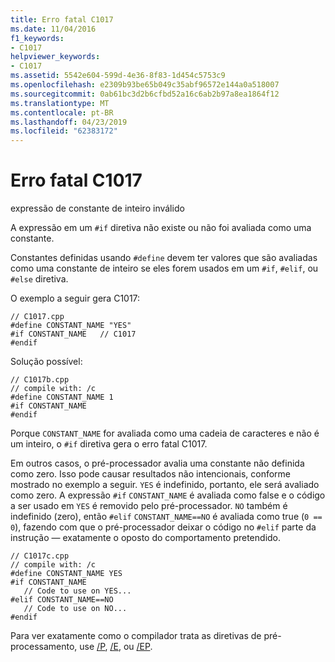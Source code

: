 ```yaml
---
title: Erro fatal C1017
ms.date: 11/04/2016
f1_keywords:
- C1017
helpviewer_keywords:
- C1017
ms.assetid: 5542e604-599d-4e36-8f83-1d454c5753c9
ms.openlocfilehash: e2309b93be65b049c35abf96572e144a0a518007
ms.sourcegitcommit: 0ab61bc3d2b6cfbd52a16c6ab2b97a8ea1864f12
ms.translationtype: MT
ms.contentlocale: pt-BR
ms.lasthandoff: 04/23/2019
ms.locfileid: "62383172"
---
```

# <a name="fatal-error-c1017"></a>Erro fatal C1017

expressão de constante de inteiro inválido

A expressão em um `#if` diretiva não existe ou não foi avaliada como uma constante.

Constantes definidas usando `#define` devem ter valores que são avaliadas como uma constante de inteiro se eles forem usados em um `#if`, `#elif`, ou `#else` diretiva.

O exemplo a seguir gera C1017:

```
// C1017.cpp
#define CONSTANT_NAME "YES"
#if CONSTANT_NAME   // C1017
#endif
```

Solução possível:

```
// C1017b.cpp
// compile with: /c
#define CONSTANT_NAME 1
#if CONSTANT_NAME
#endif
```

Porque `CONSTANT_NAME` for avaliada como uma cadeia de caracteres e não é um inteiro, o `#if` diretiva gera o erro fatal C1017.

Em outros casos, o pré-processador avalia uma constante não definida como zero. Isso pode causar resultados não intencionais, conforme mostrado no exemplo a seguir. `YES` é indefinido, portanto, ele será avaliado como zero. A expressão `#if` `CONSTANT_NAME` é avaliada como false e o código a ser usado em `YES` é removido pelo pré-processador. `NO` também é indefinido (zero), então `#elif` `CONSTANT_NAME==NO` é avaliada como true (`0 == 0`), fazendo com que o pré-processador deixar o código no `#elif` parte da instrução — exatamente o oposto do comportamento pretendido.

```
// C1017c.cpp
// compile with: /c
#define CONSTANT_NAME YES
#if CONSTANT_NAME
   // Code to use on YES...
#elif CONSTANT_NAME==NO
   // Code to use on NO...
#endif
```

Para ver exatamente como o compilador trata as diretivas de pré-processamento, use [/P](../../build/reference/p-preprocess-to-a-file.md), [/E](../../build/reference/e-preprocess-to-stdout.md), ou [/EP](../../build/reference/ep-preprocess-to-stdout-without-hash-line-directives.md).